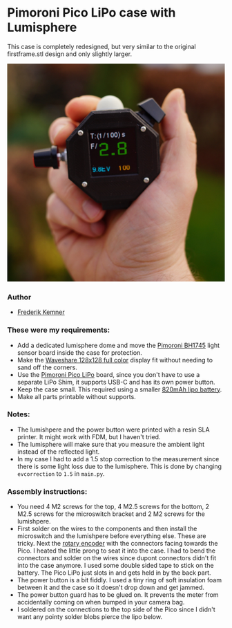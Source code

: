 # Pimoroni Pico LiPo case with Lumisphere

This case is completely redesigned, but very similar to the original firstframe.stl design and only slightly larger.

![Front](front.jpg)

### Author
- [Frederik Kemner](https://github.com/040medien)

### These were my requirements:
- Add a dedicated lumisphere dome and move the [Pimoroni BH1745](https://shop.pimoroni.com/products/bh1745-luminance-and-colour-sensor-breakout?variant=12767599755347) light sensor board inside the case for protection.
- Make the [Waveshare 128x128 full color](https://www.amazon.de/-/en/gp/product/B07DB5YFGW/ref=ppx_yo_dt_b_asin_title_o08_s00?ie=UTF8&psc=1) display fit without needing to sand off the corners.
- Use the [Pimoroni Pico LiPo](https://shop.pimoroni.com/products/pimoroni-pico-lipo?variant=39386149093459) board, since you don't have to use a separate LiPo Shim, it supports USB-C and has its own power button.
- Keep the case small. This required using a smaller [820mAh lipo battery](https://www.amazon.de/gp/product/B082152887).
- Make all parts printable without supports.

### Notes:
- The lumishpere and the power button were printed with a resin SLA printer. It might work with FDM, but I haven't tried.
- The lumisphere will make sure that you measure the ambient light instead of the reflected light.
- In my case I had to add a 1.5 stop correction to the measurement since there is some light loss due to the lumisphere. This is done by changing `evcorrection` to `1.5` in `main.py`.

### Assembly instructions:
- You need 4 M2 screws for the top, 4 M2.5 screws for the bottom, 2 M2.5 screws for the microswitch bracket and 2 M2 screws for the lumishpere.
- First solder on the wires to the components and then install the microswitch and the lumishpere before everything else. These are tricky. Next the [rotary encoder](https://www.berrybase.de/drehregler/rotary-encoder-mit-breakoutboard) with the connectors facing towards the Pico. I heated the little prong to seat it into the case. I had to bend the connectors and solder on the wires since dupont connectors didn't fit into the case anymore. I used some double sided tape to stick on the battery. The Pico LiPo just slots in and gets held in by the back part.
- The power button is a bit fiddly. I used a tiny ring of soft insulation foam between it and the case so it doesn't drop down and get jammed.
- The power button guard has to be glued on. It prevents the meter from accidentally coming on when bumped in your camera bag.
- I soldered on the connections to the top side of the Pico since I didn't want any pointy solder blobs pierce the lipo below.
